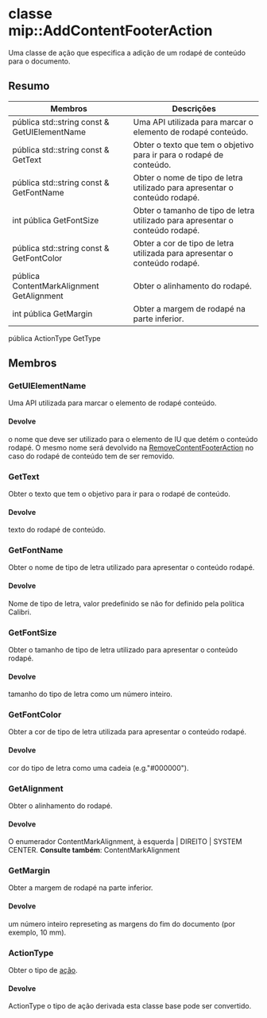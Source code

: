 # <a name="class-mipaddcontentfooteraction"></a>classe mip::AddContentFooterAction 
Uma classe de ação que especifica a adição de um rodapé de conteúdo para o documento.
## <a name="summary"></a>Resumo
 Membros                        | Descrições                                
--------------------------------|---------------------------------------------
pública std::string const & GetUIElementName | Uma API utilizada para marcar o elemento de rodapé conteúdo.
pública std::string const & GetText | Obter o texto que tem o objetivo para ir para o rodapé de conteúdo.
pública std::string const & GetFontName | Obter o nome de tipo de letra utilizado para apresentar o conteúdo rodapé.
int pública GetFontSize | Obter o tamanho de tipo de letra utilizado para apresentar o conteúdo rodapé.
pública std::string const & GetFontColor | Obter a cor de tipo de letra utilizada para apresentar o conteúdo rodapé.
pública ContentMarkAlignment GetAlignment | Obter o alinhamento do rodapé.
int pública GetMargin | Obter a margem de rodapé na parte inferior.
pública ActionType GetType
## <a name="members"></a>Membros
### <a name="getuielementname"></a>GetUIElementName
Uma API utilizada para marcar o elemento de rodapé conteúdo.
#### <a name="returns"></a>Devolve
o nome que deve ser utilizado para o elemento de IU que detém o conteúdo rodapé. O mesmo nome será devolvido na [RemoveContentFooterAction](#classmip_1_1_remove_content_footer_action) no caso do rodapé de conteúdo tem de ser removido.
### <a name="gettext"></a>GetText
Obter o texto que tem o objetivo para ir para o rodapé de conteúdo.
#### <a name="returns"></a>Devolve
texto do rodapé de conteúdo.
### <a name="getfontname"></a>GetFontName
Obter o nome de tipo de letra utilizado para apresentar o conteúdo rodapé.
#### <a name="returns"></a>Devolve
Nome de tipo de letra, valor predefinido se não for definido pela política Calibri.
### <a name="getfontsize"></a>GetFontSize
Obter o tamanho de tipo de letra utilizado para apresentar o conteúdo rodapé.
#### <a name="returns"></a>Devolve
tamanho do tipo de letra como um número inteiro.
### <a name="getfontcolor"></a>GetFontColor
Obter a cor de tipo de letra utilizada para apresentar o conteúdo rodapé.
#### <a name="returns"></a>Devolve
cor do tipo de letra como uma cadeia (e.g."#000000").
### <a name="getalignment"></a>GetAlignment
Obter o alinhamento do rodapé.
#### <a name="returns"></a>Devolve
O enumerador ContentMarkAlignment, à esquerda | DIREITO | SYSTEM CENTER. 
**Consulte também**: ContentMarkAlignment
### <a name="getmargin"></a>GetMargin
Obter a margem de rodapé na parte inferior.
#### <a name="returns"></a>Devolve
um número inteiro represeting as margens do fim do documento (por exemplo, 10 mm).
### <a name="actiontype"></a>ActionType
Obter o tipo de [ação](#classmip_1_1_action).
#### <a name="returns"></a>Devolve
ActionType o tipo de ação derivada esta classe base pode ser convertido.